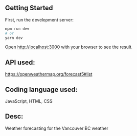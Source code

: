 ## Getting Started

First, run the development server:

```bash
npm run dev
# or
yarn dev
```

Open [http://localhost:3000](http://localhost:3000) with your browser to see the result.

## API used:

https://openweathermap.org/forecast5#list 

## Coding language used:

JavaScript, HTML, CSS

## Desc:

Weather forecasting for the Vancouver BC weather